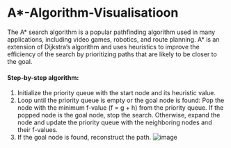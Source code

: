 # A*-Algorithm-Visualisatioon
The A* search algorithm is a popular pathfinding algorithm used in many applications, including video games, robotics, and route planning. A* is an extension of Dijkstra’s algorithm and uses heuristics to improve the efficiency of the search by prioritizing paths that are likely to be closer to the goal.

#### Step-by-step algorithm:

1. Initialize the priority queue with the start node and its heuristic value.
2. Loop until the priority queue is empty or the goal node is found:
    Pop the node with the minimum f-value (f = g + h) from the priority queue.
    If the popped node is the goal node, stop the search.
    Otherwise, expand the node and update the priority queue with the neighboring nodes and their f-values.
3. If the goal node is found, reconstruct the path.
![image](https://github.com/user-attachments/assets/0c35d898-24a6-49ed-95bf-11ea9b947c62)
